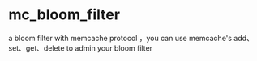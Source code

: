 mc_bloom_filter
===============

a bloom filter with memcache protocol ，you can use memcache's add、set、get、delete to admin your bloom filter